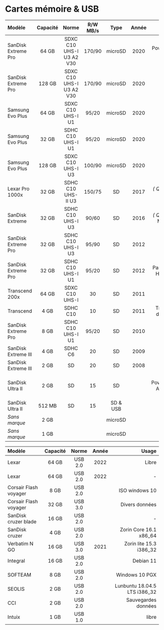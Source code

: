 # Cartes mémoire & USB

| Modèle              | Capacité | Norme                    | R/W MB/s | Type     | Année | Usage
| :------------------ | :------: | :----------------------: | :------: | :------: | :---: | ----:
| SanDisk Extreme Pro |  64 GB   | SDXC C10 UHS-I U3 A2 V30 | 170/90   | microSD  | 2020  | Powershot ZOOM
| SanDisk Extreme Pro | 128 GB   | SDXC C10 UHS-I U3 A2 V30 | 170/90   | microSD  | 2020  | switch
| Samsung Evo Plus    |  64 GB   | SDXC C10 UHS-I U1        | 95/20    | microSD  | 2020  | piège photo
| Samsung Evo Plus    |  32 GB   | SDHC C10 UHS-I U1        | 95/20    | microSD  | 2020  | libre
| Samsung Evo Plus    | 128 GB   | SDXC C10 UHS-I U3        | 100/90   | microSD  | 2020  | Player MP3
| Lexar Pro 1000x     |  32 GB   | SDHC C10 UHS-II U3       | 150/75   | SD       | 2017  | _( Qt:2 )_ E-M5 MII
| SanDisk Extreme     |  32 GB   | SDHC C10 UHS-I U3        | 90/60    | SD       | 2016  | _( Qt:2 )_ E-M10 MII
| SanDisk Extreme Pro |  32 GB   | SDHC C10 UHS-I U3        | 95/90    | SD       | 2012  | piège photo
| SanDisk Extreme Pro |  32 GB   | SDHC C10 UHS-I U1        | 95/20    | SD       | 2012  | Panasonic HX-WA2
| Transcend 200x      |  64 GB   | SDXC C10 UHS-I           | 30       | SD       | 2011  | libre
| Transcend           |   4 GB   | SDHC C10                 | 10       | SD       | 2011  | Transfert de photo
| SanDisk Extreme Pro |   8 GB   | SDHC C10 UHS-I U1        | 95/20    | SD       | 2010  | libre
| SanDisk Extreme III |   4 GB   | SDHC C6                  | 20       | SD       | 2009  | Coolpix
| SanDisk Extreme III |   2 GB   | SD                       | 20       | SD       | 2008  | libre
| SanDisk Ultra II    |   2 GB   | SD                       | 15       | SD       |       | _( Qt:2 )_ PowerShot A3100 + libre
| SanDisk Ultra II    | 512 MB   | SD                       | 15       | SD & USB |       | libre
| _Sans marque_       |   2 GB   |                          |          | microSD  |       | libre
| _Sans marque_       |   1 GB   |                          |          | microSD  |       | libre


| Modèle                | Capacité | Norme   | Année | Usage
| :-------------------  | :------: | :-----: | :---: | ----:
| Lexar                 |  64 GB   | USB 2.0 | 2022  | Libre
| Lexar                 |  64 GB   | USB 2.0 | 2022  | -
| Corsair Flash voyager |   8 GB   | USB 2.0 |       | ISO windows 10
| Corsair Flash voyager |  32 GB   | USB 3.0 |       | Divers données
| SanDisk cruzer blade  |  16 GB   | USB 2.0 |       | -
| SanDisk cruzer        |   4 GB   | USB 2.0 |       | Zorin Core 16.1 x86_64
| Verbatim N GO         |  16 GB   | USB 3.0 | 2021  | Zorin lite 15.3 i386_32
| Integral              |  16 GB   | USB 2.0 |       | Debian 11
| SOFTEAM               |   8 GB   | USB 2.0 |       | Windows 10 PGX
| SEOLIS                |   2 GB   | USB 2.0 |       | Lunbuntu 18.04.5 LTS i386_32
| CCI                   |   2 GB   | USB 2.0 |       | Sauvegardes données
| Intuix                |   1 GB   | USB 1.0 |       | libre
